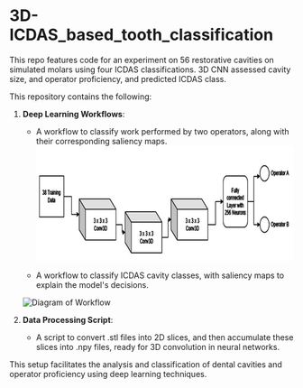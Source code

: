 # 3D-ICDAS_based_tooth_classification
This repo features code for an experiment on 56 restorative cavities on simulated molars using four ICDAS classifications. 3D CNN assessed cavity size, and operator proficiency, and predicted ICDAS class.


This repository contains the following:

1. **Deep Learning Workflows**: 
   - A workflow to classify work performed by two operators, along with their corresponding saliency maps.
   ![Workflow for 2 Operators](https://github.com/aguynamedSaif/3D-ICDAS_based_tooth_classification/raw/main/utils/workflow_2operator.jpg)

   - A workflow to classify ICDAS cavity classes, with saliency maps to explain the model's decisions.
   <img src="" alt="Diagram of Workflow" width="500">

2. **Data Processing Script**: 
   - A script to convert .stl files into 2D slices, and then accumulate these slices into .npy files, ready for 3D convolution in neural networks.

This setup facilitates the analysis and classification of dental cavities and operator proficiency using deep learning techniques.
